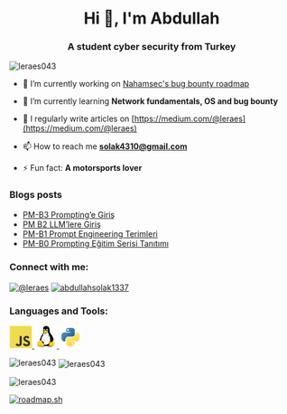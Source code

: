 <h1 align="center">Hi 👋, I'm Abdullah</h1>
<h3 align="center">A student cyber security from Turkey</h3>

<p align="left"> <img src="https://komarev.com/ghpvc/?username=leraes043&label=Profile%20views&color=0e75b6&style=flat" alt="leraes043" /> </p>

- 🔭 I’m currently working on [Nahamsec's bug bounty roadmap](https://github.com/nahamsec/Resources-for-Beginner-Bug-Bounty-Hunters)

- 🌱 I’m currently learning **Network fundamentals, OS and bug bounty**

- 📝 I regularly write articles on [https://medium.com/@leraes](https://medium.com/@leraes)

- 📫 How to reach me **solak4310@gmail.com**

- ⚡ Fun fact: **A motorsports lover**

### Blogs posts
<!-- BLOG-POST-LIST:START -->
- [PM-B3 Prompting’e Giriş](https://leraes.medium.com/pm-b3-promptinge-giri%C5%9F-81e1e3f62c69?source=rss-720a8837fa9e------2)
- [PM B2 LLM’lere Giriş](https://leraes.medium.com/pm-b2-llmlere-giri%C5%9F-c8495e59f5a1?source=rss-720a8837fa9e------2)
- [PM-B1 Prompt Engineering Terimleri](https://leraes.medium.com/pm-b1-prompt-engineering-terimleri-2a4ae81d600e?source=rss-720a8837fa9e------2)
- [PM-B0 Prompting Eğitim Serisi Tanıtımı](https://leraes.medium.com/b0-prompting-e%C4%9Fitim-serisi-tan%C4%B1t%C4%B1m%C4%B1-7ac2b2a47dda?source=rss-720a8837fa9e------2)
<!-- BLOG-POST-LIST:END -->

<h3 align="left">Connect with me:</h3>
<p align="left">
<a href="https://medium.com/@leraes" target="blank"><img align="center" src="https://raw.githubusercontent.com/rahuldkjain/github-profile-readme-generator/master/src/images/icons/Social/medium.svg" alt="@leraes" height="30" width="40" /></a>
<a href="https://www.youtube.com/c/abdullahsolak1337" target="blank"><img align="center" src="https://raw.githubusercontent.com/rahuldkjain/github-profile-readme-generator/master/src/images/icons/Social/youtube.svg" alt="abdullahsolak1337" height="30" width="40" /></a>
</p>

<h3 align="left">Languages and Tools:</h3>
<p align="left"> <a href="https://developer.mozilla.org/en-US/docs/Web/JavaScript" target="_blank" rel="noreferrer"> <img src="https://raw.githubusercontent.com/devicons/devicon/master/icons/javascript/javascript-original.svg" alt="javascript" width="40" height="40"/> </a> <a href="https://www.linux.org/" target="_blank" rel="noreferrer"> <img src="https://raw.githubusercontent.com/devicons/devicon/master/icons/linux/linux-original.svg" alt="linux" width="40" height="40"/> </a> <a href="https://www.python.org" target="_blank" rel="noreferrer"> <img src="https://raw.githubusercontent.com/devicons/devicon/master/icons/python/python-original.svg" alt="python" width="40" height="40"/> </a> </p>

<p><img align="left" src="https://github-readme-stats.vercel.app/api/top-langs?username=leraes043&show_icons=true&locale=en&layout=compact" alt="leraes043" /></p>

<p>&nbsp;<img align="center" src="https://github-readme-stats.vercel.app/api?username=leraes043&show_icons=true&locale=en" alt="leraes043" /></p>

<p><img align="center" src="https://github-readme-streak-stats.herokuapp.com/?user=leraes043&" alt="leraes043" /></p>

[![roadmap.sh](https://api.roadmap.sh/v1-badge/wide/64e76e01b128dce3cb7014d4?variant=dark&roadmaps=computer-science%2Cprompt-engineering)](https://roadmap.sh)

